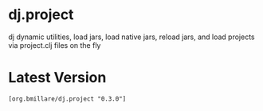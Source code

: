 dj.project
==========

dj dynamic utilities, load jars, load native jars, reload jars, and load projects via project.clj files on the fly

# Latest Version

```[org.bmillare/dj.project "0.3.0"]```
